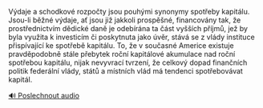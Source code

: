 
Výdaje a schodkové rozpočty jsou pouhými synonymy spotřeby kapitálu. Jsou-li běžné výdaje, ať jsou již jakkoli prospěšné, financovány tak, že prostřednictvím dědické daně je odebírána ta část vyšších příjmů, jež by byla využita k investicím či poskytnuta jako úvěr, stává se z vlády instituce přispívající ke spotřebě kapitálu. To, že v současné Americe existuje pravděpodobně stále přebytek roční kapitálové akumulace nad roční spotřebou kapitálu, nijak nevyvrací tvrzení, že celkový dopad finančních politik federální vlády, států a místních vlád má tendenci spotřebovávat kapitál.

[🔊 Poslechnout audio](/data/7-paragraphs/audio/chapter_166/para_004-Vdaje-a-schodkov-rozpoty-jsou-pouhmi-synonymy.mp3)
